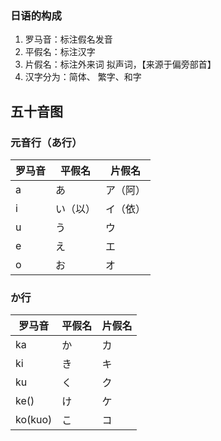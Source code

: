 ### 日语的构成

1. 罗马音：标注假名发音
2. 平假名：标注汉字
3. 片假名：标注外来词 拟声词，【来源于偏旁部首】
4. 汉字分为：简体、 繁字、和字

## 五十音图

### 元音行（あ行）

| 罗马音 | 平假名 | 片假名 |
|  ---- | ----  |----   |
|  a    | あ    | ア（阿）|
|  i    | い（以）| イ（依）|
|  u    | う    | ウ  |
|  e    | え    | エ  |
|  o    | お    | オ  |

### か行

| 罗马音 | 平假名 | 片假名 |
|  ---- | ----  |----   |
|  ka   | か    |  カ   |
|  ki   | き    |  キ   |
|  ku   | く    | ク    |
|  ke()   | け    | ケ    |
|  ko(kuo)   | こ    | コ    |